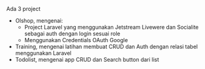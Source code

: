 Ada 3 project
- Olshop, mengenai:
  - Project Laravel yang menggunakan Jetstream Livewere dan Socialite sebagai auth dengan login sesuai role
  - Menggunakan Credentials OAuth Google
- Training, mengenai latihan membuat CRUD dan Auth dengan relasi tabel menggunakan Laravel
- Todolist, mengenai app CRUD dan Search button dari list
